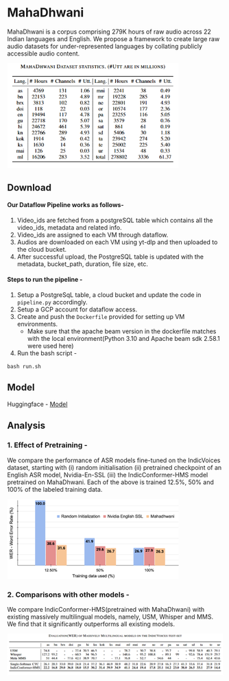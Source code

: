 # MahaDhwani
MahaDhwani is a corpus comprising 279K hours of raw audio across 22 Indian languages and English. We propose a framework to create large raw audio datasets for under-represented languages by collating publicly accessible audio content.

<img width="400" alt="MahaDhwani stats" src="https://github.com/AI4Bharat/MahaDhwani/blob/master/stats/mahadhwani%20stats.png" />

## Download 

#### Our Dataflow Pipeline works as follows-
1. Video_ids are fetched from a postgreSQL table which contains all the video_ids, metadata and related info.
2. Video_ids are assigned to each VM through dataflow.
3. Audios are downloaded on each VM using yt-dlp and then uploaded to the cloud bucket.
4. After successful upload, the PostgreSQL table is updated with the metadata, bucket_path, duration, file size, etc.

#### Steps to run the pipeline -
1. Setup a PostgreSqL table, a cloud bucket and update the code in ```pipeline.py``` accordingly.
2. Setup a GCP account for dataflow access.
3. Create and push the ```Dockerfile``` provided for setting up VM environments.
      - Make sure that the apache beam version in the dockerfile matches with the local environment(Python 3.10 and Apache beam sdk 2.58.1 were used here)
4. Run the bash script - 
```
bash run.sh
```

## Model
Huggingface - [Model](https://huggingface.co/ai4bharat/MahaDhwani_pretrained_conformer)

## Analysis
### 1. Effect of Pretraining -
We compare the performance of ASR models fine-tuned on the IndicVoices dataset, starting with (i) random initialisation (ii) pretrained checkpoint of an English ASR model, Nvidia-En-SSL (iii) the IndicConformer-HMS model pretrained on MahaDhwani. Each of the above is trained 12.5%, 50% and 100% of the labeled training data.

<img width="400" alt="MahaDhwani eval" src="https://github.com/AI4Bharat/MahaDhwani/blob/master/stats/IV12.5%20(1).png" />

### 2. Comparisons with other models -
We compare IndicConformer-HMS(pretrained with MahaDhwani) with existing massively multilingual models, namely, USM, Whisper and MMS. We find that it significantly outperforms all existing models.

<img width="700" alt="MahaDhwani pretrained ckpt comparison" src="https://github.com/AI4Bharat/MahaDhwani/blob/master/stats/mahadhwani%20eval.png" />
